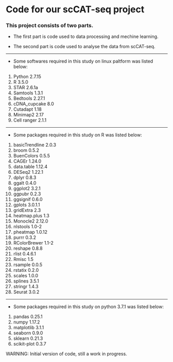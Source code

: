 # Code for our scCAT-seq project  




### This project consists of two parts.

* The first part is code used to data processing and mechine learning.

* The second part is code used to analyse the data from scCAT-seq.

---
* Some softwares required in this study on linux paltform was listed below:


1) Python 2.7.15   
2) R 3.5.0   
3) STAR 2.6.1a   
4) Samtools 1.3.1   
5) Bedtools 2.27.1   
6) cDNA_cupcake 8.0   
7) Cutadapt 1.18   
8) Minimap2 2.17   
9) Cell ranger 2.1.1   
 
 
---
* Some packages required in this study on R was listed below:
 
1) basicTrendline 2.0.3   
2) broom 0.5.2   
3) BuenColors 0.5.5   
4) CAGEr 1.24.0   
5) data.table 1.12.4   
6) DESeq2 1.22.1   
7) dplyr 0.8.3   
8) ggalt 0.4.0   
9) ggplot2 3.2.1   
10) ggpubr 0.2.3   
11) ggsignif 0.6.0   
12) gplots 3.0.1.1   
13) gridExtra 2.3   
14) heatmap.plus 1.3   
15) Monocle2 2.12.0   
16) nlstools 1.0-2   
17) pheatmap 1.0.12   
18) purrr 0.3.2   
19) RColorBrewer 1.1-2   
20) reshape 0.8.8   
21) rlist 0.4.6.1   
22) Rmisc 1.5   
23) rsample 0.0.5   
24) rstatix 0.2.0   
25) scales 1.0.0   
26) splines 3.5.1   
27) stringr 1.4.3   
28) Seurat 3.0.2   
 
 
---
* Some packages required in this study on python 3.7.1 was listed below:
 
1) pandas 0.25.1  
2) numpy 1.17.2  
3) matplotlib 3.1.1  
4) seaborn 0.9.0
5) sklearn 0.21.3  
6) scikit-plot 0.3.7



WARNING: Initial version of code, still a work in progress.
